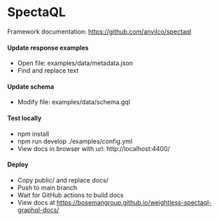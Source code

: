 # SpectaQL

Framework documentation: https://github.com/anvilco/spectaql

#### Update response examples 
- Open file: examples/data/metadata.json
- Find and replace text

#### Update schema
- Modify file: examples/data/schema.gql

#### Test locally
- npm install
- npm run develop ./examples/config.yml
- View docs in browser with url: http://localhost:4400/

#### Deploy
- Copy public/ and replace docs/ 
- Push to main branch
- Wait for GitHub actions to build docs
- View docs at https://bosemangroup.github.io/weightless-spectaql-graphql-docs/
